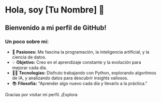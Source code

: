 # Hola, soy [Tu Nombre] 👋

## Bienvenido a mi perfil de GitHub!

### Un poco sobre mí:

- 🌱 **Pasiones:** Me fascina la programación, la inteligencia artificial, y la ciencia de datos.
- 💡 **Objetivo:** Creo en el aprendizaje constante y la evolución para mejorar cada día.
- 👨‍💻 **Tecnologías:** Disfruto trabajando con Python, explorando algoritmos de IA, y analizando datos para descubrir insights valiosos.
- 📚 **Filosofía:** "Aprender algo nuevo cada día y llevarlo a la práctica."

Gracias por visitar mi perfil. ¡Explora
